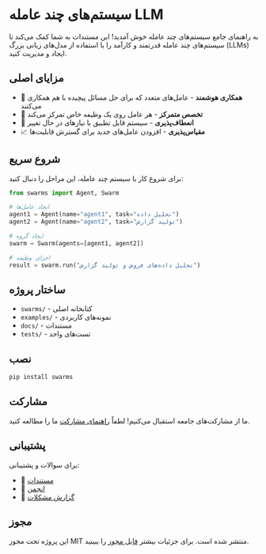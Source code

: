 # سیستم‌های چند عامله LLM

به راهنمای جامع سیستم‌های چند عامله خوش آمدید! این مستندات به شما کمک می‌کند تا سیستم‌های چند عامله قدرتمند و کارآمد را با استفاده از مدل‌های زبانی بزرگ (LLMs) ایجاد و مدیریت کنید.

## مزایای اصلی

* 🤝 **همکاری هوشمند** - عامل‌های متعدد که برای حل مسائل پیچیده با هم همکاری می‌کنند
* 🎯 **تخصص متمرکز** - هر عامل روی یک وظیفه خاص تمرکز می‌کند
* 🔄 **انعطاف‌پذیری** - سیستم قابل تطبیق با نیازهای در حال تغییر
* 📈 **مقیاس‌پذیری** - افزودن عامل‌های جدید برای گسترش قابلیت‌ها

## شروع سریع

برای شروع کار با سیستم چند عامله، این مراحل را دنبال کنید:

```python
from swarms import Agent, Swarm

# ایجاد عامل‌ها
agent1 = Agent(name="agent1", task="تحلیل داده")
agent2 = Agent(name="agent2", task="تولید گزارش")

# ایجاد گروه
swarm = Swarm(agents=[agent1, agent2])

# اجرای وظیفه
result = swarm.run("تحلیل داده‌های فروش و تولید گزارش")
```

## ساختار پروژه

- `swarms/` - کتابخانه اصلی
- `examples/` - نمونه‌های کاربردی
- `docs/` - مستندات
- `tests/` - تست‌های واحد

## نصب

```bash
pip install swarms
```

## مشارکت

ما از مشارکت‌های جامعه استقبال می‌کنیم! لطفاً [راهنمای مشارکت](contributing.md) ما را مطالعه کنید.

## پشتیبانی

برای سوالات و پشتیبانی:
- 📖 [مستندات](https://swarms.readthedocs.io)
- 💬 [انجمن](https://github.com/swarms/discussions)
- 🐛 [گزارش مشکلات](https://github.com/swarms/issues)

## مجوز

این پروژه تحت مجوز MIT منتشر شده است. برای جزئیات بیشتر [فایل مجوز](LICENSE) را ببینید. 